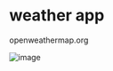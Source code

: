 # weather app
openweathermap.org

![image](https://user-images.githubusercontent.com/97957872/216450800-90a9e7c0-d69b-4730-9fda-9c5a5d0e259c.png)

